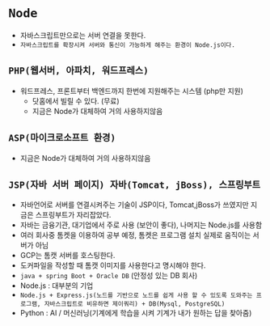 # `Node`

- 자바스크립트만으로는 서버 연결을 못한다.
- `자바스크립트를 확장시켜 서버와 통신이 가능하게 해주는 환경이 Node.js이다.`

## `PHP(웹서버, 아파치, 워드프레스)`

- 워드프레스, 프론트부터 백엔드까지 한번에 지원해주는 시스템 (php만 지원)
  - 닷홈에서 빌릴 수 있다. (무료)
  - 지금은 Node가 대체하여 거의 사용하지않음

## `ASP(마이크로소프트 환경)`

- 지금은 Node가 대체하여 거의 사용하지않음

## `JSP(자바 서버 페이지) 자바(Tomcat, jBoss), 스프링부트`

- 자바언어로 서버를 연결시켜주는 기술이 JSP이다, Tomcat,jBoss가 쓰였지만 지금은 스프링부트가 자리잡았다.
- 자바는 금융기관, 대기업에서 주로 사용 (보안이 좋다), 나머지는 Node.js를 사용함
- 여러 회사중 톰켓을 이용하여 공부 예정, 톰켓은 프로그램 설치 실제로 움직이는 서버가 아님
- GCP는 톰캣 서버를 호스팅한다.
- 도커파일을 작성할 때 톰캣 이미지를 사용한다고 명시해야 한다.
- `java + spring Boot + Oracle DB` (안정성 있는 DB 회사)
- Node.js : 대부분의 기업
- `Node.js + Express.js(노드를 기반으로 노드를 쉽게 사용 할 수 있도록 도와주는 프로그램, 자바스크립트로 비유하면 제이쿼리) + DB(Mysql, PostgreSQL)`
- Python : AI / 머신러닝(기계에게 학습을 시켜 기계가 내가 원하는 답을 찾아줌)
